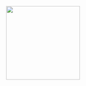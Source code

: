 <div align="center">
<img src="https://user-images.githubusercontent.com/111720709/233797281-255b3a7e-f81c-4315-a658-50eba6d819f4.gif" width="200px"/>
</div>
